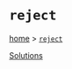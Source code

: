 # `reject`

[home](../README.md) &gt; [`reject`](http://ramdajs.com/docs/#reject)



[Solutions](./solutions.md)
